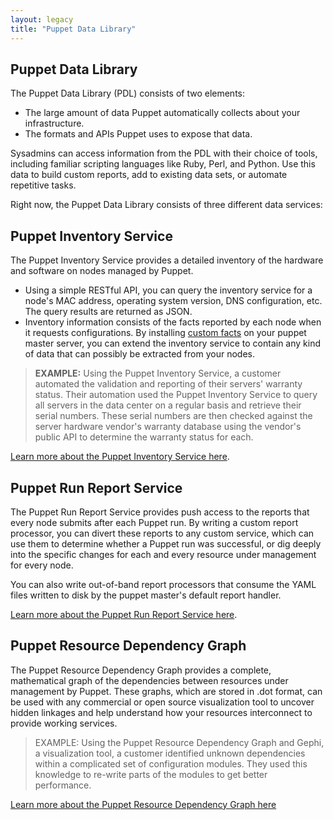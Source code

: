 ```yaml
---
layout: legacy
title: "Puppet Data Library"
---
```


Puppet Data Library
-----


The Puppet Data Library (PDL) consists of two elements: 

* The large amount of data Puppet automatically collects about your infrastructure.
* The formats and APIs Puppet uses to expose that data. 

Sysadmins can access information from the PDL with their choice of tools, including familiar scripting languages like Ruby, Perl, and Python. Use this data to build custom reports, add to existing data sets, or automate repetitive tasks.

Right now, the Puppet Data Library consists of three different data services:

Puppet Inventory Service
-----

The Puppet Inventory Service provides a detailed inventory of the hardware and software on nodes managed by Puppet. 

* Using a simple RESTful API, you can query the inventory service for a node's MAC address, operating system version, DNS configuration, etc. The query results are returned as JSON.
* Inventory information consists of the facts reported by each node when it requests configurations. By installing [custom facts](/guides/custom_facts.html) on your puppet master server, you can extend the inventory service to contain any kind of data that can possibly be extracted from your nodes. 

> **EXAMPLE:**  Using the Puppet Inventory Service, a customer automated the validation and reporting of their servers' warranty status.  Their automation used the Puppet Inventory Service to query all servers in the data center on a regular basis and retrieve their serial numbers.  These serial numbers are then checked against the server hardware vendor's warranty database using the vendor's public API to determine the warranty status for each.

[Learn more about the Puppet Inventory Service here](/guides/inventory_service.html).

Puppet Run Report Service
-----

The Puppet Run Report Service provides push access to the reports that every node submits after each Puppet run. By writing a custom report processor, you can divert these reports to any custom service, which can use them to determine whether a Puppet run was successful, or dig deeply into the specific changes for each and every resource under management for every node. 

You can also write out-of-band report processors that consume the YAML files written to disk by the puppet master's default report handler.

[Learn more about the Puppet Run Report Service here](/guides/reporting.html).

Puppet Resource Dependency Graph
-----

The Puppet Resource Dependency Graph provides a complete, mathematical graph of the dependencies between resources under management by Puppet.  These graphs, which are stored in .dot format, can be used with any commercial or open source visualization tool to uncover hidden linkages and help understand how your resources interconnect to provide working services.

> EXAMPLE:  Using the Puppet Resource Dependency Graph and Gephi, a visualization tool, a customer identified unknown dependencies within a complicated set of configuration modules.  They used this knowledge to re-write parts of the modules to get better performance.

[Learn more about the Puppet Resource Dependency Graph here](/guides/faq.html#how-do-i-use-puppets-graphing-support)

